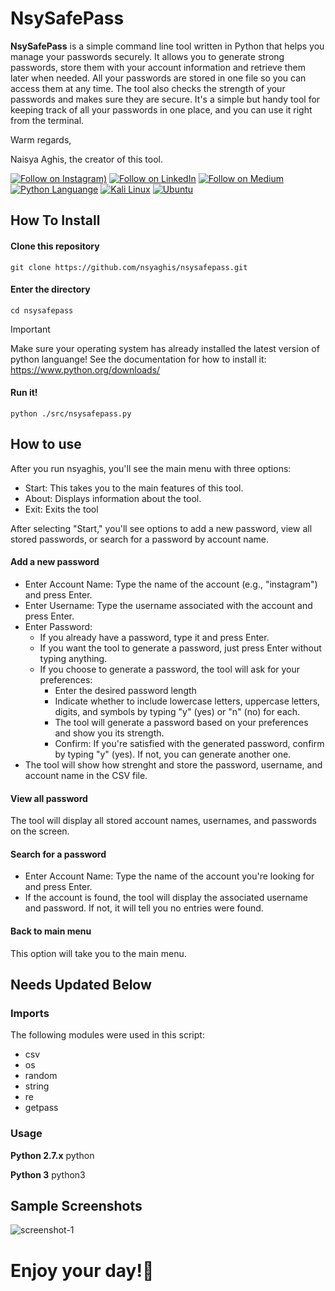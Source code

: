 # NsySafePass

**NsySafePass** is a simple command line tool written in Python that helps you manage your passwords securely. It allows you to generate strong passwords, store them with your account information and retrieve them later when needed. All your passwords are stored in one file so you can access them at any time. The tool also checks the strength of your passwords and makes sure they are secure. It's a simple but handy tool for keeping track of all your passwords in one place, and you can use it right from the terminal.

Warm regards,

Naisya Aghis, the creator of this tool.

[![Follow on Instagram)](https://img.shields.io/badge/Instagram-E4405F?style=for-the-badge&logo=instagram&logoColor=white)](https://www.instagram.com/nsyaghis/)
[![Follow on LinkedIn](https://img.shields.io/badge/LinkedIn-0077B5?style=for-the-badge&logo=linkedin&logoColor=white)](https://www.linkedin.com/in/nsyaghis/)
[![Follow on Medium](https://img.shields.io/badge/Medium-12100E?style=for-the-badge&logo=medium&logoColor=white)](https://medium.com/@nsyaghis)
[![Python Languange](https://img.shields.io/badge/Python-FFD43B?style=for-the-badge&logo=python&logoColor=blue)](https://www.python.org/)
[![Kali Linux](https://img.shields.io/badge/Kali_Linux-557C94?style=for-the-badge&logo=kali-linux&logoColor=white)](https://www.kali.org/)
[![Ubuntu](https://img.shields.io/badge/Ubuntu-E95420?style=for-the-badge&logo=ubuntu&logoColor=white)](https://ubuntu.com/)

## How To Install

#### Clone this repository
```
git clone https://github.com/nsyaghis/nsysafepass.git
```

#### Enter the directory
```
cd nsysafepass
```
> [!IMPORTANT]  
> Make sure your operating system has already installed the latest version of python languange! See the documentation for how to install it: https://www.python.org/downloads/

#### Run it!
```
python ./src/nsysafepass.py
```

## How to use
After you run nsyaghis, you'll see the main menu with three options:
- Start: This takes you to the main features of this tool.
- About: Displays information about the tool.
- Exit: Exits the tool

After selecting "Start," you'll see options to add a new password, view all stored passwords, or search for a password by account name.

#### Add a new password
- Enter Account Name: Type the name of the account (e.g., "instagram") and press Enter.
- Enter Username: Type the username associated with the account and press Enter.
- Enter Password:
    - If you already have a password, type it and press Enter.
    - If you want the tool to generate a password, just press Enter without typing anything.
    - If you choose to generate a password, the tool will ask for your preferences:
        - Enter the desired password length
        - Indicate whether to include lowercase letters, uppercase letters, digits, and symbols by typing "y" (yes) or "n" (no) for each.
        - The tool will generate a password based on your preferences and show you its strength.
        - Confirm: If you're satisfied with the generated password, confirm by typing "y" (yes). If not, you can generate another one.
- The tool will show how strenght and store the password, username, and account name in the CSV file.

#### View all password
The tool will display all stored account names, usernames, and passwords on the screen.

#### Search for a password
- Enter Account Name: Type the name of the account you're looking for and press Enter.
- If the account is found, the tool will display the associated username and password. If not, it will tell you no entries were found.

#### Back to main menu
This option will take you to the main menu.

## Needs Updated Below
### Imports
The following modules were used in this script:
- csv
- os
- random
- string
- re
- getpass

### Usage 
__Python 2.7.x__
python 

__Python 3__
python3 

## Sample Screenshots
![screenshot-1](https://github.com/user-attachments/assets/cf3e1722-259e-4c19-95ff-42258aed4a53)

# Enjoy your day!🌻
